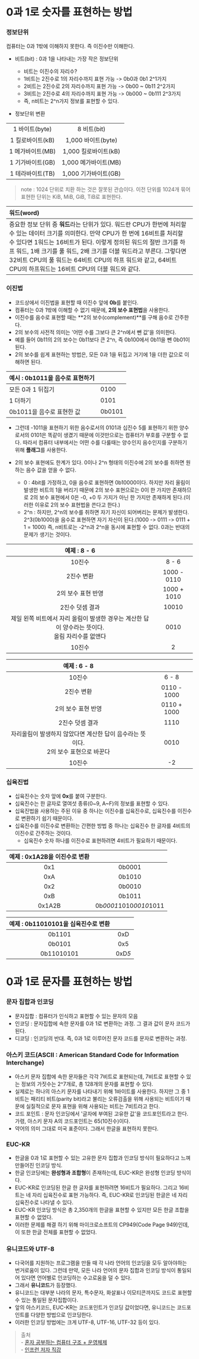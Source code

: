 # **0과 1로 숫자를 표현하는 방법**

### 정보단위

컴퓨터는 0과 1밖에 이해하지 못한다. 즉 이진수만 이해한다.

- 비트(bit) : 0과 1을 나타내는 가장 작은 정보단위

  - 비트는 이진수의 자리수?
  - 1비트는 2진수로 1의 자리수까지 표현 가능 -> 0b0과 0b1 2^1가지
  - 2비트는 2진수로 2의 자리수까지 표현 가능 -> 0b00 ~ 0b11 2^2가지
  - 3비트는 2진수로 4의 자리수까지 표현 가능 -> 0b000 ~ 0b111 2^3가지
  - 즉, n비트는 2^n가지 정보를 표현할 수 있다.

- 정보단위 변환

|                  |                      |
| :--------------: | :------------------: |
|  1 바이트(byte)  |     8 비트(bit)      |
| 1 킬로바이트(kB) |  1,000 바이트(byte)  |
| 1 메가바이트(MB) | 1,000 킬로바이트(kB) |
| 1 기가바이트(GB) | 1,000 메가바이트(MB) |
| 1 테라바이트(TB) | 1,000 기가바이트(GB) |

> note : 1024 단위로 치환 하는 것은 잘못된 관습이다. 이전 단위를 1024개 묶어 표현한 단위는 KiB, MiB, GiB, TiB로 표현한다.

| 워드(word)                                                                                                                                                                                                                                                                                                                                                                                          |
| :-------------------------------------------------------------------------------------------------------------------------------------------------------------------------------------------------------------------------------------------------------------------------------------------------------------------------------------------------------------------------------------------------- |
| 중요한 정보 단위 중 **워드**라는 단위가 있다. 워드란 CPU가 한번에 처리할 수 있는 데이터 크기를 의미한다. 만약 CPU가 한 번에 16비트를 처리할 수 있다면 1워드는 16비트가 된다. 이렇게 정의된 워드의 절반 크기를 하프 워드, 1배 크기를 풀 워드, 2배 크기를 더블 워드라고 부른다. 그렇다면 32비트 CPU의 풀 워드는 64비트 CPU의 하프 워드와 같고, 64비트 CPU의 하프워드는 16비트 CPU의 더블 워드와 같다. |

### 이진법

- 코드상에서 이진법을 표현할 때 이진수 앞에 **0b**를 붙인다.
- 컴퓨터는 0과 1밖에 이해할 수 없기 때문에, **2의 보수 표현법**을 사용한다.
- 이진수를 음수로 표현할 때는 **2의 보수(complement)**를 구해 음수로 간주한다.
- 2의 보수의 사전적 의미는 '어떤 수를 그보다 큰 2^n에서 뺀 값'을 의미한다.
- 예를 들어 0b11의 2의 보수는 0b11보다 큰 2^n, 즉 0b100에서 0b11을 뺀 0b01이 된다.
- 2의 보수를 쉽게 표현하는 방법은, 모든 0과 1을 뒤집고 거기에 1을 더한 값으로 이해하면 된다.

| 예시 : 0b1011을 음수로 표현하기 |        |
| :------------------------------ | :----- |
| 모든 0과 1 뒤집기               | 0100   |
| 1 더하기                        | 0101   |
| 0b1011을 음수로 표현한 값       | 0b0101 |

- 그런데 -1011을 표현하기 위한 음수로서의 0101과 십진수 5를 표현하기 위한 양수로서의 0101은 똑같이 생겼기 때문에 이것만으로는 컴퓨터가 부호를 구분할 수 없다. 따라서 컴퓨터 내부에서는 어떤 수를 다룰때는 양수인지 음수인지를 구분하기 위해 **플래그**를 사용한다.

- 2의 보수 표현에도 한계가 있다. 0이나 2^n 형태의 이진수에 2의 보수를 취하면 원하는 음수 값을 얻을 수 없다.

  - 0 : 4bit를 가정하고, 0을 음수로 표현하면 0b10000이다. 하지만 자리 올림이 발생한 비트의 1을 버리기 때문에 2의 보수 표현으로는 0이 한 가지만 존재하므로 2의 보수 표현에서 0은 -0, +0 두 가지가 아닌 한 가지만 존재하게 된다.(이러한 이유로 2의 보수 표현법을 쓴다고 한다.)
  - 2^n : 하지만, 2^n의 보수를 취하면 자기 자신이 되어버리는 문제가 발생한다. 2^3(0b1000)을 음수로 표현하면 자기 자신이 된다.(1000 -> 0111 -> 0111 + 1 = 1000) 즉, n비트로는 -2^n과 2^n을 동시에 표현할 수 없다. 0과는 반대의 문제가 생기는 것이다.

|                                            예제 : 8 - 6                                            |             |
| :------------------------------------------------------------------------------------------------: | :---------: |
|                                               10진수                                               |    8 - 6    |
|                                             2진수 변환                                             | 1000 - 0110 |
|                                         2의 보수 표현 반영                                         | 1000 + 1010 |
|                                          2진수 덧셈 결과                                           |    10010    |
| 제일 왼쪽 비트에서 자리 올림이 발생한 경우는 계산한 답이 양수라는 뜻이다. <br>올림 자리수를 없앤다 |    0010     |
|                                               10진수                                               |      2      |

|                                     예제 : 6 - 8                                      |             |
| :-----------------------------------------------------------------------------------: | :---------: |
|                                        10진수                                         |    6 - 8    |
|                                      2진수 변환                                       | 0110 - 1000 |
|                                  2의 보수 표현 반영                                   | 0110 + 1000 |
|                                    2진수 덧셈 결과                                    |    1110     |
| 자리올림이 발생하지 않았다면 계산한 답이 음수라는 뜻이다.<br>2의 보수 표현으로 바꾼다 |    0010     |
|                                        10진수                                         |     -2      |

### 십육진법

- 십육진수는 숫자 앞에 **0x**를 붙여 구분한다.
- 십육진수는 한 글자로 열여섯 종류(0~9, A~F)의 정보를 표현할 수 있다.
- 십육진법을 사용하는 주된 이유 중 하나는 이진수를 십육진수로, 십육진수를 이진수로 변환하기 쉽기 때문이다.
- 십육진수를 이진수로 변환하는 간편한 방법 중 하나는 십육진수 한 글자를 4비트의 이진수로 간주하는 것이다.
  - 십육진수 숫자 하나를 이진수로 표현하려면 4비트가 필요하기 때문이다.

| 예제 : 0x1A2B을 이진수로 변환 |                        |
| :---------------------------: | :--------------------: |
|              0x1              |         0b0001         |
|              0xA              |         0b1010         |
|              0x2              |         0b0010         |
|              0xB              |         0b1011         |
|            0x1A2B             | 0b*0001*1010*0010*1011 |

| 예제 : 0b11010101을 십육진수로 변환 |        |
| :---------------------------------: | :----: |
|               0b1101                |  0xD   |
|               0b0101                |  0x5   |
|             0b11010101              | 0xD*5* |

# **0과 1로 문자를 표현하는 방법**

### 문자 집합과 인코딩

- 문자집합 : 컴퓨터가 인식하고 표현할 수 있는 문자의 모음
- 인코딩 : 문자집합에 속한 문자를 0과 1로 변환하는 과정. 그 결과 값이 문자 코드가 된다.
- 디코딩 : 인코딩의 반대. 즉, 0과 1로 이루어진 문자 코드를 문자로 변환하는 과정.

### 아스키 코드(ASCII : American Standard Code for Information Interchange)

- 아스키 문자 집합에 속한 문자들은 각각 7비트로 표현되는데, 7비트로 표현할 수 있는 정보의 가짓수는 2^7개로, 총 128개의 문자를 표현할 수 있다.
- 실제로는 하나의 아스키 문자를 나타내기 위해 1바이트를 사용한다. 하지만 그 중 1비트는 패리티 비트(parity bit)라고 불리는 오류검출을 위해 사용되는 비트이기 때문에 실질적으로 문자 표현을 위해 사용되는 비트는 7비트라고 한다.
- 코드 포인트 : 문자 인코딩에서 '글자에 부여된 고유한 값'을 코드포인트라고 한다. 가령, 아스키 문자 A의 코드포인트는 65(10진수)이다.
- 약어의 의미 그대로 미국 표준이다. 그래서 한글을 표현하지 못한다.

### EUC-KR

- 한글을 0과 1로 표현할 수 있는 고유한 문자 집합과 인코딩 방식이 필요하다고 느껴 만들어진 인코딩 방식.
- 한글 인코딩에는 **완성형과 조합형**이 존재하는데, EUC-KR은 완성형 인코딩 방식이다.
- EUC-KR로 인코딩된 한글 한 글자를 표현하려면 16비트가 필요하다. 그리고 16비트는 네 자리 십육진수로 표현 가능하다. 즉, EUC-KR로 인코딩된 한글은 네 자리 십육진수로 나타낼 수 있다.
- EUC-KR 인코딩 방식은 총 2,350개의 한글을 표현할 수 있지만 모든 한글 조합을 표현할 수 없었다.
- 이러한 문제를 해결 하기 위해 마이크로소프트의 CP949(Code Page 949)인데, 이 또한 한글 전체를 표현할 수 없었다.

### 유니코드와 UTF-8

- 다국어를 지원하는 프로그램을 만들 때 각 나라 언어의 인코딩을 모두 알아야하는 번거로움이 있다. 그런데 만약, 모든 나라 언어의 문자 집합과 인코딩 방식이 통일되어 있다면 언어별로 인코딩하는 수고로움을 덜 수 있다.
- 그래서 **유니코드**가 등장했다.
- 유니코드는 대부분 나라의 문자, 특수문자, 화살표나 이모티콘까지도 코드로 표현할 수 있는 통일된 문자집합이다.
- 앞의 아스키코드, EUC-KR는 코드포인트가 인코딩 값이었다면, 유니코드는 코드포인트를 다양한 방법으로 인코딩한다.
- 이러한 인코딩 방법에는 크게 UTF-8, UTF-16, UTF-32 등이 있다.

> 출처 \
> \- [혼자 공부하는 컴퓨터 구조 + 운영체제](https://product.kyobobook.co.kr/detail/S000061584886) \
> \- [인프런 저자 직강](https://inf.run/M23e)
